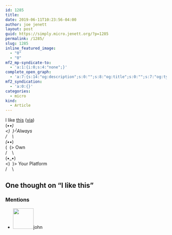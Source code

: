 ```yaml
---
id: 1285
title: 
date: 2019-06-11T10:23:56-04:00
author: joe jenett
layout: post
guid: https://simply.micro.jenett.org/?p=1285
permalink: /1285/
slug: 1285
inline_featured_image:
  - "0"
  - "0"
mf2_mp-syndicate-to:
  - 'a:1:{i:0;s:4:"none";}'
complete_open_graph:
  - 'a:7:{s:14:"og:description";s:0:"";s:8:"og:title";s:0:"";s:7:"og:type";s:0:"";s:12:"twitter:card";s:7:"summary";s:15:"twitter:creator";s:0:"";s:19:"twitter:description";s:0:"";s:8:"og:image";s:0:"";}'
mf2_syndication:
  - 'a:0:{}'
categories:
  - micro
kind:
  - Article
---
```

I like [this](http://www.alwaysownyourplatform.com/) ([via](https://pinboard.in/u:bschlagel))  
(•_•)  
<)  )╯Always  
/    \  
\(•_•)  
(  (> Own  
/    \  
(•_•)  
<)  )> Your Platform  
/    \

<h2 id="comments-title">One thought on “<span>I like this</span>”		</h2>


<ol class="commentlist">
</ol>

<div class="mentions">
<h3>Mentions</h3>
<ul class="mention-list linkback-mention"><li class="webmention even thread-even depth-1 linkback-mention-single u-mention h-cite h-entry p-comment comment" id="comment-411">
<span class="p-author h-card"><a class="u-url" title="" href="https://johnjohnston.info/blog/author/john/"><img alt="" src="https://secure.gravatar.com/avatar/6af1df804358e928344788af8aaca6e4?s=40&amp;d=https://johnjohnston.info/blog/wp-content/plugins/semantic-linkbacks/img/mm.jpg&amp;r=g" srcset="https://secure.gravatar.com/avatar/6af1df804358e928344788af8aaca6e4?s=40&amp;d=https://johnjohnston.info/blog/wp-content/plugins/semantic-linkbacks/img/mm.jpg&amp;r=g 2x" class="avatar avatar-64 photo avatar-default local-avatar u-photo" itemprop="image" loading="lazy" width="64" height="64"></a><span class="hide-name p-name">john</span></span><a class="u-url" href="https://johnjohnston.info/blog/always-own-your-platform/"></a>
</li></ul></div>